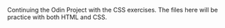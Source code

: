 Continuing the Odin Project with the CSS exercises.
The files here will be practice with both HTML and CSS.